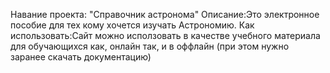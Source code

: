 Навание проекта: "Справочник астронома"
Описание:Это электронное пособие для тех кому хочется изучать Астрономию.
Как использовать:Сайт можно исползовать в качестве учебного материала для обучающихся как, онлайн так, и в оффлайн (при этом нужно заранее скачать документацию)
